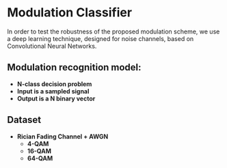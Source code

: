 # Modulation Classifier

In order to test the robustness of the proposed modulation scheme, we use a deep learning technique, designed for noise channels, based on Convolutional Neural Networks.

## Modulation recognition model:

* **N-class decision problem**
* **Input is a sampled signal**
* **Output is a N binary vector**

## Dataset
* **Rician Fading Channel + AWGN**
  * **4-QAM**
  * **16-QAM**
  * **64-QAM**
